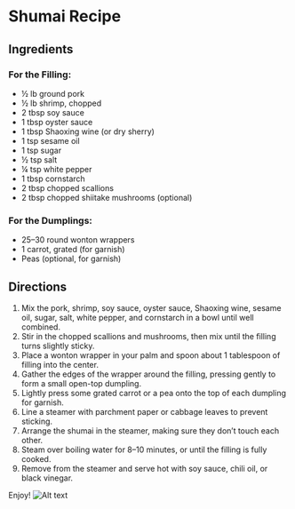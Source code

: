 # Shumai Recipe
## Ingredients
### For the Filling:
- ½ lb ground pork
- ½ lb shrimp, chopped
- 2 tbsp soy sauce
- 1 tbsp oyster sauce
- 1 tbsp Shaoxing wine (or dry sherry)
- 1 tsp sesame oil
- 1 tsp sugar
- ½ tsp salt
- ¼ tsp white pepper
- 1 tbsp cornstarch
- 2 tbsp chopped scallions
- 2 tbsp chopped shiitake mushrooms (optional)
### For the Dumplings:
- 25–30 round wonton wrappers
- 1 carrot, grated (for garnish)
- Peas (optional, for garnish)
## Directions
1. Mix the pork, shrimp, soy sauce, oyster sauce, Shaoxing wine, sesame oil, sugar, salt, white pepper, and cornstarch in a bowl until well combined.
2. Stir in the chopped scallions and mushrooms, then mix until the filling turns slightly sticky.
3. Place a wonton wrapper in your palm and spoon about 1 tablespoon of filling into the center.
4. Gather the edges of the wrapper around the filling, pressing gently to form a small open-top dumpling.
5. Lightly press some grated carrot or a pea onto the top of each dumpling for garnish.
6. Line a steamer with parchment paper or cabbage leaves to prevent sticking.
7. Arrange the shumai in the steamer, making sure they don’t touch each other.
8. Steam over boiling water for 8–10 minutes, or until the filling is fully cooked.
9. Remove from the steamer and serve hot with soy sauce, chili oil, or black vinegar.

Enjoy!
![Alt text](https://www.afarmgirlsdabbles.com/wp-content/uploads/2024/04/Shrimp-Shumai_0020.jpg)
